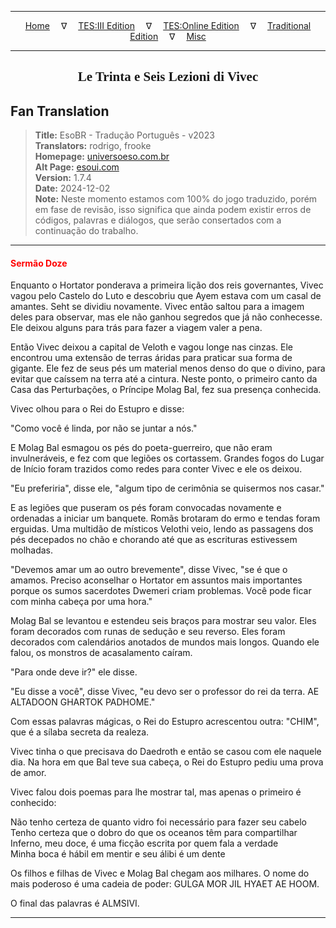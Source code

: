 
---

<!-- Jekyll Page Links -->

<center>
<a href="../../../../../index.html">Home</a>
&emsp;&nabla;&emsp;
<a href="../../../../index-tes3.html">TES:III Edition</a>
&emsp;&nabla;&emsp;
<a href="../../../../index-teso.html">TES:Online Edition</a>
&emsp;&nabla;&emsp;
<a href="../../../../index-traditional.html">Traditional Edition</a>
&emsp;&nabla;&emsp;
<a href="../../../../index-misc.html">Misc</a>
</center>

<!-- Markdown Body Below: -->

---

<center>
<h2><span style="font-family:Georgia">Le Trinta e Seis Lezioni di Vivec</span></h2>
</center>

## Fan Translation

> __Title:__ EsoBR - Tradução Português - v2023\
> __Translators:__ rodrigo, frooke\
> __Homepage:__ [universoeso.com.br][1]\
> __Alt Page:__ [esoui.com][2]\
> __Version:__ 1.7.4\
> __Date:__ 2024-12-02\
> __Note:__ Neste momento estamos com 100% do jogo traduzido, porém em fase de revisão, isso significa que ainda podem existir erros de códigos, palavras e diálogos, que serão consertados com a continuação do trabalho.

[1]: https://www.universoeso.com.br/traducao
[2]: https://www.esoui.com/downloads/info2256-EsoBR-TraduoPortugus-v2023.html

---

#### <span style="color:red">Sermão Doze</span>

Enquanto o Hortator ponderava a primeira lição dos reis governantes, Vivec vagou pelo Castelo do Luto e descobriu que Ayem estava com um casal de amantes. Seht se dividiu novamente. Vivec então saltou para a imagem deles para observar, mas ele não ganhou segredos que já não conhecesse. Ele deixou alguns para trás para fazer a viagem valer a pena.

Então Vivec deixou a capital de Veloth e vagou longe nas cinzas. Ele encontrou uma extensão de terras áridas para praticar sua forma de gigante. Ele fez de seus pés um material menos denso do que o divino, para evitar que caíssem na terra até a cintura. Neste ponto, o primeiro canto da Casa das Perturbações, o Príncipe Molag Bal, fez sua presença conhecida.

Vivec olhou para o Rei do Estupro e disse:

"Como você é linda, por não se juntar a nós."

E Molag Bal esmagou os pés do poeta-guerreiro, que não eram invulneráveis, e fez com que legiões os cortassem. Grandes fogos do Lugar de Início foram trazidos como redes para conter Vivec e ele os deixou.

"Eu preferiria", disse ele, "algum tipo de cerimônia se quisermos nos casar."

E as legiões que puseram os pés foram convocadas novamente e ordenadas a iniciar um banquete. Romãs brotaram do ermo e tendas foram erguidas. Uma multidão de místicos Velothi veio, lendo as passagens dos pés decepados no chão e chorando até que as escrituras estivessem molhadas.

"Devemos amar um ao outro brevemente", disse Vivec, "se é que o amamos. Preciso aconselhar o Hortator em assuntos mais importantes porque os sumos sacerdotes Dwemeri criam problemas. Você pode ficar com minha cabeça por uma hora."

Molag Bal se levantou e estendeu seis braços para mostrar seu valor. Eles foram decorados com runas de sedução e seu reverso. Eles foram decorados com calendários anotados de mundos mais longos. Quando ele falou, os monstros de acasalamento caíram.

"Para onde deve ir?" ele disse.

"Eu disse a você", disse Vivec, "eu devo ser o professor do rei da terra. AE ALTADOON GHARTOK PADHOME."

Com essas palavras mágicas, o Rei do Estupro acrescentou outra: "CHIM", que é a sílaba secreta da realeza.

Vivec tinha o que precisava do Daedroth e então se casou com ele naquele dia. Na hora em que Bal teve sua cabeça, o Rei do Estupro pediu uma prova de amor.

Vivec falou dois poemas para lhe mostrar tal, mas apenas o primeiro é conhecido:

Não tenho certeza de quanto vidro foi necessário para fazer seu cabelo\
Tenho certeza que o dobro do que os oceanos têm para compartilhar\
Inferno, meu doce, é uma ficção escrita por quem fala a verdade\
Minha boca é hábil em mentir e seu álibi é um dente

Os filhos e filhas de Vivec e Molag Bal chegam aos milhares. O nome do mais poderoso é uma cadeia de poder: GULGA MOR JIL HYAET AE HOOM.

O final das palavras é ALMSIVI.

---
